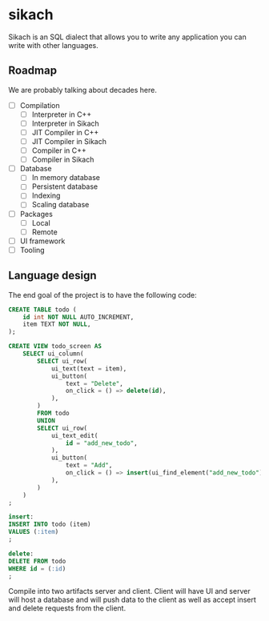 # sikach

Sikach is an SQL dialect that allows you to write any application you can write with other languages. 

## Roadmap 

We are probably talking about decades here.

 - [ ] Compilation
   - [ ] Interpreter in C++
   - [ ] Interpreter in Sikach
   - [ ] JIT Compiler in C++
   - [ ] JIT Compiler in Sikach
   - [ ] Compiler in C++
   - [ ] Compiler in Sikach
 - [ ] Database
   - [ ] In memory database
   - [ ] Persistent database
   - [ ] Indexing
   - [ ] Scaling database
 - [ ] Packages
   - [ ] Local
   - [ ] Remote
 - [ ] UI framework
 - [ ] Tooling

## Language design

The end goal of the project is to have the following code:

```sql
CREATE TABLE todo (
    id int NOT NULL AUTO_INCREMENT,
    item TEXT NOT NULL,
);

CREATE VIEW todo_screen AS
    SELECT ui_column(
        SELECT ui_row(
            ui_text(text = item),
            ui_button(
                text = "Delete",
                on_click = () => delete(id),
            ),
        )
        FROM todo
        UNION
        SELECT ui_row(
            ui_text_edit(
                id = "add_new_todo",
            ),
            ui_button(
                text = "Add",
                on_click = () => insert(ui_find_element("add_new_todo").text),
            ),
        )
    )
;

insert:
INSERT INTO todo (item)
VALUES (:item)
;

delete:
DELETE FROM todo
WHERE id = (:id)
;
```

Compile into two artifacts server and client. Client will have UI and server will host a database and will push data to the client as well as accept insert and delete requests from the client.
